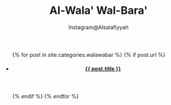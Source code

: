 ﻿---
layout: page
title: "Al-Wala' Wal-Bara'"
active: walabara
author: "Instagram@Alsalafiyyah"
permalink: /walabara/
---

<article class="post">
<ul class="posts">
  {% for post in site.categories.walawabar %}
    {% if post.url %}
    <li>
    <article>
      <header>
      <h4><a href="{{ post.url }}">{{ post.title }}</a></h4>
      </header>
    </article>
    </li>
    {% endif %}
  {% endfor %}
</ul>
</article>